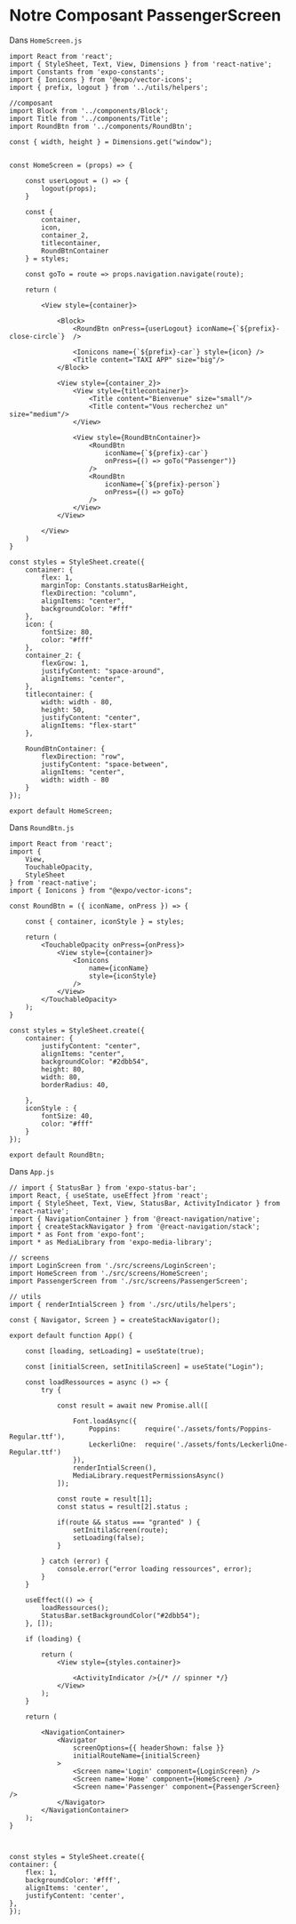 # Notre Composant PassengerScreen

Dans `HomeScreen.js`

    import React from 'react';
    import { StyleSheet, Text, View, Dimensions } from 'react-native';
    import Constants from 'expo-constants';
    import { Ionicons } from '@expo/vector-icons';
    import { prefix, logout } from '../utils/helpers';

    //composant
    import Block from '../components/Block';
    import Title from '../components/Title';
    import RoundBtn from '../components/RoundBtn';

    const { width, height } = Dimensions.get("window");


    const HomeScreen = (props) => {

        const userLogout = () => {
            logout(props);
        }
        
        const { 
            container, 
            icon, 
            container_2, 
            titlecontainer, 
            RoundBtnContainer 
        } = styles;

        const goTo = route => props.navigation.navigate(route);

        return (

            <View style={container}>

                <Block>
                    <RoundBtn onPress={userLogout} iconName={`${prefix}-close-circle`}  />

                    <Ionicons name={`${prefix}-car`} style={icon} />
                    <Title content="TAXI APP" size="big"/>
                </Block>

                <View style={container_2}>
                    <View style={titlecontainer}>
                        <Title content="Bienvenue" size="small"/>
                        <Title content="Vous recherchez un" size="medium"/>
                    </View>

                    <View style={RoundBtnContainer}>
                        <RoundBtn 
                            iconName={`${prefix}-car`} 
                            onPress={() => goTo("Passenger")}
                        />
                        <RoundBtn 
                            iconName={`${prefix}-person`}  
                            onPress={() => goTo}
                        />
                    </View>
                </View>

            </View>
        )
    }

    const styles = StyleSheet.create({
        container: {
            flex: 1,
            marginTop: Constants.statusBarHeight,
            flexDirection: "column",
            alignItems: "center",
            backgroundColor: "#fff"
        },
        icon: {
            fontSize: 80,
            color: "#fff"
        },
        container_2: {
            flexGrow: 1,
            justifyContent: "space-around",
            alignItems: "center",
        },
        titlecontainer: {
            width: width - 80,
            height: 50,
            justifyContent: "center",
            alignItems: "flex-start"
        },

        RoundBtnContainer: {
            flexDirection: "row",
            justifyContent: "space-between",
            alignItems: "center",
            width: width - 80
        }
    });

    export default HomeScreen;




Dans `RoundBtn.js`

    import React from 'react';
    import {
        View,
        TouchableOpacity,
        StyleSheet
    } from 'react-native';
    import { Ionicons } from "@expo/vector-icons";

    const RoundBtn = ({ iconName, onPress }) => {

        const { container, iconStyle } = styles;

        return (
            <TouchableOpacity onPress={onPress}>
                <View style={container}>
                    <Ionicons 
                        name={iconName} 
                        style={iconStyle}
                    />
                </View>
            </TouchableOpacity>
        );
    }

    const styles = StyleSheet.create({
        container: {
            justifyContent: "center",
            alignItems: "center",
            backgroundColor: "#2dbb54",
            height: 80,
            width: 80,
            borderRadius: 40,
            
        },
        iconStyle : {
            fontSize: 40,
            color: "#fff"
        }
    });

    export default RoundBtn;






Dans `App.js`

    // import { StatusBar } from 'expo-status-bar';
    import React, { useState, useEffect }from 'react';
    import { StyleSheet, Text, View, StatusBar, ActivityIndicator } from 'react-native';
    import { NavigationContainer } from '@react-navigation/native';
    import { createStackNavigator } from '@react-navigation/stack';
    import * as Font from 'expo-font';
    import * as MediaLibrary from 'expo-media-library';

    // screens
    import LoginScreen from './src/screens/LoginScreen';
    import HomeScreen from './src/screens/HomeScreen';
    import PassengerScreen from './src/screens/PassengerScreen';

    // utils
    import { renderIntialScreen } from './src/utils/helpers';

    const { Navigator, Screen } = createStackNavigator();

    export default function App() {

        const [loading, setLoading] = useState(true);

        const [initialScreen, setInitilaScreen] = useState("Login");

        const loadRessources = async () => {
            try {

                const result = await new Promise.all([

                    Font.loadAsync({
                        Poppins:      require('./assets/fonts/Poppins-Regular.ttf'),
                        LeckerliOne:  require('./assets/fonts/LeckerliOne-Regular.ttf')
                    }),
                    renderIntialScreen(),
                    MediaLibrary.requestPermissionsAsync()
                ]);

                const route = result[1];
                const status = result[2].status ;

                if(route && status === "granted" ) {
                    setInitilaScreen(route);
                    setLoading(false);
                }

            } catch (error) {
                console.error("error loading ressources", error);
            }        
        }

        useEffect(() => {
            loadRessources();
            StatusBar.setBackgroundColor("#2dbb54");
        }, []);

        if (loading) {
            
            return (
                <View style={styles.container}>

                    <ActivityIndicator />{/* // spinner */}
                </View>
            );
        }

        return (
        
            <NavigationContainer>
                <Navigator 
                    screenOptions={{ headerShown: false }}
                    initialRouteName={initialScreen}
                >
                    <Screen name='Login' component={LoginScreen} />
                    <Screen name='Home' component={HomeScreen} />
                    <Screen name='Passenger' component={PassengerScreen} />
                </Navigator>
            </NavigationContainer>
        );
    }



    const styles = StyleSheet.create({
    container: {
        flex: 1,
        backgroundColor: '#fff',
        alignItems: 'center',
        justifyContent: 'center',
    },
    });
